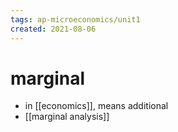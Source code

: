 ```yaml
---
tags: ap-microeconomics/unit1 
created: 2021-08-06
---
```


# marginal

- in [[economics]], means additional
- [[marginal analysis]]